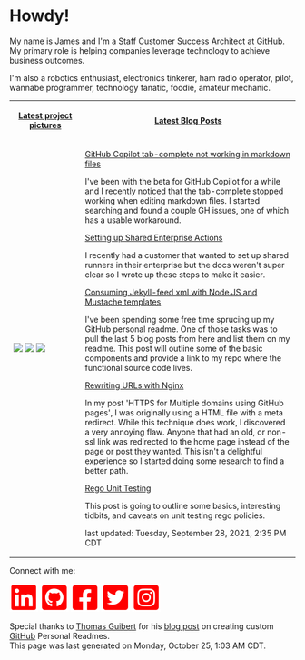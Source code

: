 # Howdy!

<p>My name is James and I'm a Staff Customer Success Architect at <a href="https://github.com">GitHub</a>. My primary role is helping companies leverage technology to achieve business outcomes.</p>
<p>I'm also a robotics enthusiast, electronics tinkerer, ham radio operator, pilot, wannabe programmer, technology fanatic, foodie, amateur mechanic.</p>

<table>
    <tr>
        <th width="25%">
            <p><a href="https://www.instagram.com/jamesmassardo/">Latest project pictures</a></p>
        </th>
        <th>
            <p><a href="https://dxrf.com/blog/">Latest Blog Posts</a></p>
        </th>
    </tr>
    <tr>
        <td>
            <p><img width="200" src="https:&#x2F;&#x2F;www.picuki.com&#x2F;hosted-by-instagram&#x2F;url&#x3D;https%3A%7C%7C%7C%7Cinstagram.fkiv3-1.fna.fbcdn.net%7C%7Cv%7C%7Ct51.2885-15%7C%7Csh0.08%7C%7Ce35%7C%7Cs640x640%7C%7C245667412_358289509320203_7947542515115600332_n.jpg%3F_nc_ht%3Dinstagram.fkiv3-1.fna.fbcdn.net%26_nc_cat%3D111%26_nc_ohc%3DCvF4Rxhdk48AX8k4H4J%26edm%3DAAWvnRQBAAAA%26ccb%3D7-4%26oh%3Dde58c39dee95183dadc0acb10e833a25%26oe%3D617CCB4D%26_nc_sid%3De7738c" /> <img width="200" src="https:&#x2F;&#x2F;www.picuki.com&#x2F;hosted-by-instagram&#x2F;url&#x3D;https%3A%7C%7C%7C%7Cinstagram.fkiv3-1.fna.fbcdn.net%7C%7Cv%7C%7Ct51.2885-15%7C%7Ce35%7C%7Cc0.236.607.607a%7C%7C244980388_1495574670797372_428413144914791123_n.jpg%3F_nc_ht%3Dinstagram.fkiv3-1.fna.fbcdn.net%26_nc_cat%3D108%26_nc_ohc%3DSEDiHJ1aFaQAX-bvteh%26edm%3DAAWvnRQBAAAA%26ccb%3D7-4%26oh%3Da1d0cd1af389dd80fbfaf66f3e023dc1%26oe%3D617798E5%26_nc_sid%3De7738c" /> <img width="200" src="https:&#x2F;&#x2F;www.picuki.com&#x2F;hosted-by-instagram&#x2F;url&#x3D;https%3A%7C%7C%7C%7Cinstagram.fkiv3-1.fna.fbcdn.net%7C%7Cv%7C%7Ct51.2885-15%7C%7Csh0.08%7C%7Ce35%7C%7Cs640x640%7C%7C244986577_1436843023357323_5115997405491914704_n.jpg%3F_nc_ht%3Dinstagram.fkiv3-1.fna.fbcdn.net%26_nc_cat%3D103%26_nc_ohc%3DNv1LqFAigq0AX_mqz7U%26edm%3DAAWvnRQBAAAA%26ccb%3D7-4%26oh%3D6f224688fd9a3dcca158f52550022907%26oe%3D617B459F%26_nc_sid%3De7738c" /></p>
        </td>
        <td>
    
<p>
<a href="https://dxrf.com">GitHub Copilot tab-complete not working in markdown files</a> 
</p>
<p>I&#39;ve been with the beta for GitHub Copilot for a while and I recently noticed that the tab-complete stopped working when editing markdown files. I started searching and found a couple GH issues, one of which has a usable workaround.</p>

<p>
<a href="https://dxrf.com">Setting up Shared Enterprise Actions</a> 
</p>
<p>I recently had a customer that wanted to set up shared runners in their enterprise but the docs weren&#39;t super clear so I wrote up these steps to make it easier.</p>

<p>
<a href="https://dxrf.com">Consuming Jekyll-feed xml with Node.JS and Mustache templates</a> 
</p>
<p>I&#39;ve been spending some free time sprucing up my GitHub personal readme. One of those tasks was to pull the last 5 blog posts from here and list them on my readme. This post will outline some of the basic components and provide a link to my repo where the functional source code lives.</p>

<p>
<a href="https://dxrf.com">Rewriting URLs with Nginx</a> 
</p>
<p>In my post &#39;HTTPS for Multiple domains using GitHub pages&#39;, I was originally using a HTML file with a meta redirect. While this technique does work, I discovered a very annoying flaw. Anyone that had an old, or non-ssl link was redirected to the home page instead of the page or post they wanted. This isn&#39;t a delightful experience so I started doing some research to find a better path.</p>

<p>
<a href="https://dxrf.com">Rego Unit Testing</a> 
</p>
<p>This post is going to outline some basics, interesting tidbits, and caveats on unit testing rego policies.</p>

<p>last updated: Tuesday, September 28, 2021, 2:35 PM CDT</p>
</td>
</tr>
</table>

<p> Connect with me: 

[![LinkedIn](assets/linkedin.svg)](https://www.linkedin.com/in/james-massardo/)
[![GitHub](assets/github.svg)](https://github.com/jmassardo)
[![Facebook](assets/facebook.svg)](https://www.facebook.com/james.massardo)
[![Twitter](assets/twitter.svg)](https://twitter.com/jamesmassardo)
[![Instagram](assets/instagram.svg)](https://www.instagram.com/jamesmassardo/)
</p>

<p>Special thanks to <a href='https://github.com/thmsgbrt'>Thomas Guibert</a> for his <a href="https://medium.com/swlh/how-to-create-a-self-updating-readme-md-for-your-github-profile-f8b05744ca91">blog post</a> on creating custom <a href="https://github.com">GitHub</a> Personal Readmes. <br/>
This page was last generated on Monday, October 25, 1:03 AM CDT.</p>